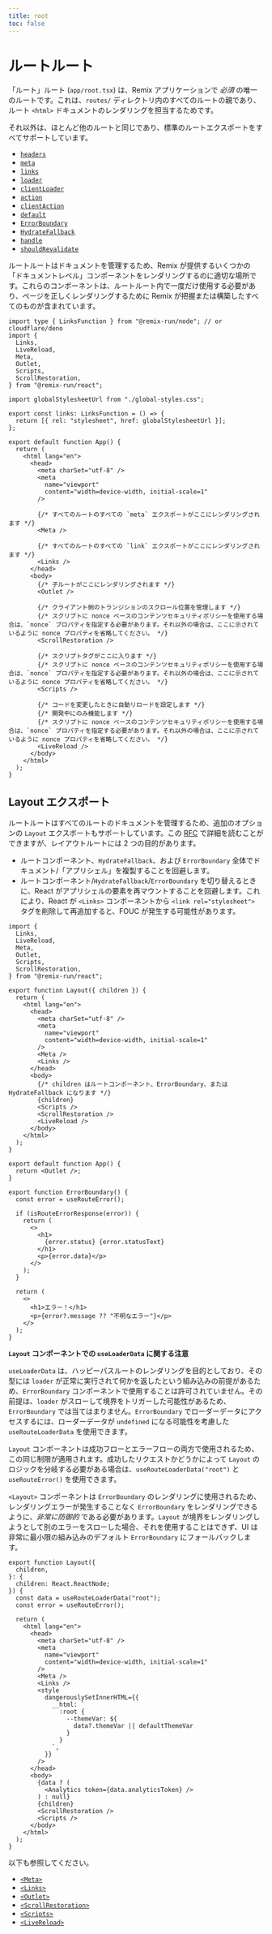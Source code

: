 ```yaml
---
title: root
toc: false
---
```


# ルートルート

「ルート」ルート (`app/root.tsx`) は、Remix アプリケーションで _必須_ の唯一のルートです。これは、`routes/` ディレクトリ内のすべてのルートの親であり、ルート `<html>` ドキュメントのレンダリングを担当するためです。

それ以外は、ほとんど他のルートと同じであり、標準のルートエクスポートをすべてサポートしています。

- [`headers`][headers]
- [`meta`][meta]
- [`links`][links]
- [`loader`][loader]
- [`clientLoader`][clientloader]
- [`action`][action]
- [`clientAction`][clientaction]
- [`default`][component]
- [`ErrorBoundary`][errorboundary]
- [`HydrateFallback`][hydratefallback]
- [`handle`][handle]
- [`shouldRevalidate`][shouldrevalidate]

ルートルートはドキュメントを管理するため、Remix が提供するいくつかの「ドキュメントレベル」コンポーネントをレンダリングするのに適切な場所です。これらのコンポーネントは、ルートルート内で一度だけ使用する必要があり、ページを正しくレンダリングするために Remix が把握または構築したすべてのものが含まれています。

```tsx filename=app/root.tsx
import type { LinksFunction } from "@remix-run/node"; // or cloudflare/deno
import {
  Links,
  LiveReload,
  Meta,
  Outlet,
  Scripts,
  ScrollRestoration,
} from "@remix-run/react";

import globalStylesheetUrl from "./global-styles.css";

export const links: LinksFunction = () => {
  return [{ rel: "stylesheet", href: globalStylesheetUrl }];
};

export default function App() {
  return (
    <html lang="en">
      <head>
        <meta charSet="utf-8" />
        <meta
          name="viewport"
          content="width=device-width, initial-scale=1"
        />

        {/* すべてのルートのすべての `meta` エクスポートがここにレンダリングされます */}
        <Meta />

        {/* すべてのルートのすべての `link` エクスポートがここにレンダリングされます */}
        <Links />
      </head>
      <body>
        {/* 子ルートがここにレンダリングされます */}
        <Outlet />

        {/* クライアント側のトランジションのスクロール位置を管理します */}
        {/* スクリプトに nonce ベースのコンテンツセキュリティポリシーを使用する場合は、`nonce` プロパティを指定する必要があります。それ以外の場合は、ここに示されているように nonce プロパティを省略してください。 */}
        <ScrollRestoration />

        {/* スクリプトタグがここに入ります */}
        {/* スクリプトに nonce ベースのコンテンツセキュリティポリシーを使用する場合は、`nonce` プロパティを指定する必要があります。それ以外の場合は、ここに示されているように nonce プロパティを省略してください。 */}
        <Scripts />

        {/* コードを変更したときに自動リロードを設定します */}
        {/* 開発中にのみ機能します */}
        {/* スクリプトに nonce ベースのコンテンツセキュリティポリシーを使用する場合は、`nonce` プロパティを指定する必要があります。それ以外の場合は、ここに示されているように nonce プロパティを省略してください。 */}
        <LiveReload />
      </body>
    </html>
  );
}
```

## Layout エクスポート

ルートルートはすべてのルートのドキュメントを管理するため、追加のオプションの `Layout` エクスポートもサポートしています。この [RFC][layout-rfc] で詳細を読むことができますが、レイアウトルートには 2 つの目的があります。

- ルートコンポーネント、`HydrateFallback`、および `ErrorBoundary` 全体でドキュメント/「アプリシェル」を複製することを回避します。
- ルートコンポーネント/`HydrateFallback`/`ErrorBoundary` を切り替えるときに、React がアプリシェルの要素を再マウントすることを回避します。これにより、React が `<Links>` コンポーネントから `<link rel="stylesheet">` タグを削除して再追加すると、FOUC が発生する可能性があります。

```tsx filename=app/root.tsx lines=[10-31]
import {
  Links,
  LiveReload,
  Meta,
  Outlet,
  Scripts,
  ScrollRestoration,
} from "@remix-run/react";

export function Layout({ children }) {
  return (
    <html lang="en">
      <head>
        <meta charSet="utf-8" />
        <meta
          name="viewport"
          content="width=device-width, initial-scale=1"
        />
        <Meta />
        <Links />
      </head>
      <body>
        {/* children はルートコンポーネント、ErrorBoundary、または HydrateFallback になります */}
        {children}
        <Scripts />
        <ScrollRestoration />
        <LiveReload />
      </body>
    </html>
  );
}

export default function App() {
  return <Outlet />;
}

export function ErrorBoundary() {
  const error = useRouteError();

  if (isRouteErrorResponse(error)) {
    return (
      <>
        <h1>
          {error.status} {error.statusText}
        </h1>
        <p>{error.data}</p>
      </>
    );
  }

  return (
    <>
      <h1>エラー！</h1>
      <p>{error?.message ?? "不明なエラー"}</p>
    </>
  );
}
```

**`Layout` コンポーネントでの `useLoaderData` に関する注意**

`useLoaderData` は、ハッピーパスルートのレンダリングを目的としており、その型には `loader` が正常に実行されて何かを返したという組み込みの前提があるため、`ErrorBoundary` コンポーネントで使用することは許可されていません。その前提は、`loader` がスローして境界をトリガーした可能性があるため、`ErrorBoundary` では当てはまりません。`ErrorBoundary` でローダーデータにアクセスするには、ローダーデータが `undefined` になる可能性を考慮した `useRouteLoaderData` を使用できます。

`Layout` コンポーネントは成功フローとエラーフローの両方で使用されるため、この同じ制限が適用されます。成功したリクエストかどうかによって `Layout` のロジックを分岐する必要がある場合は、`useRouteLoaderData("root")` と `useRouteError()` を使用できます。

<docs-warn> `<Layout>` コンポーネントは `ErrorBoundary` のレンダリングに使用されるため、レンダリングエラーが発生することなく `ErrorBoundary` をレンダリングできるように、_非常に防御的_ である必要があります。`Layout` が境界をレンダリングしようとして別のエラーをスローした場合、それを使用することはできず、UI は非常に最小限の組み込みのデフォルト `ErrorBoundary` にフォールバックします。</docs-warn>

```tsx filename="app/root.tsx" lines=[6-7,19-29,32-34]
export function Layout({
  children,
}: {
  children: React.ReactNode;
}) {
  const data = useRouteLoaderData("root");
  const error = useRouteError();

  return (
    <html lang="en">
      <head>
        <meta charSet="utf-8" />
        <meta
          name="viewport"
          content="width=device-width, initial-scale=1"
        />
        <Meta />
        <Links />
        <style
          dangerouslySetInnerHTML={{
            __html: `
              :root {
                --themeVar: ${
                  data?.themeVar || defaultThemeVar
                }
              }
            `,
          }}
        />
      </head>
      <body>
        {data ? (
          <Analytics token={data.analyticsToken} />
        ) : null}
        {children}
        <ScrollRestoration />
        <Scripts />
      </body>
    </html>
  );
}
```

以下も参照してください。

- [`<Meta>`][meta-component]
- [`<Links>`][links-component]
- [`<Outlet>`][outlet-component]
- [`<ScrollRestoration>`][scrollrestoration-component]
- [`<Scripts>`][scripts-component]
- [`<LiveReload>`][livereload-component]

[headers]: ../route/headers
[meta]: ../route/meta
[links]: ../route/links
[loader]: ../route/loader
[clientloader]: ../route/client-loader
[action]: ../route/action
[clientaction]: ../route/client-action
[component]: ../route/component
[errorboundary]: ../route/error-boundary
[hydratefallback]: ../route/hydrate-fallback
[handle]: ../route/handle
[shouldrevalidate]: ../route/should-revalidate
[layout-rfc]: https://github.com/remix-run/remix/discussions/8702
[scripts-component]: ../components/scripts
[links-component]: ../components/links
[meta-component]: ../components/meta
[livereload-component]: ../components/live-reload
[scrollrestoration-component]: ../components/scroll-restoration
[outlet-component]: ../components/outlet